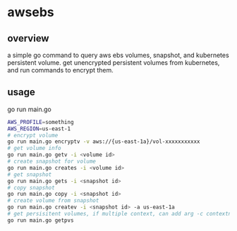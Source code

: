 # awsebs

## overview
a simple go command to query aws ebs volumes, snapshot, and kubernetes persistent volume.
get unencrypted persistent volumes from kubernetes, and run commands to encrypt them.

## usage
go run main.go 
```sh
AWS_PROFILE=something
AWS_REGION=us-east-1
# encrypt volume
go run main.go encryptv -v aws://{us-east-1a}/vol-xxxxxxxxxxx
# get volume info
go run main.go getv -i <volume id>
# create snapshot for volume
go run main.go creates -i <volume id>  
# get snapshot 
go run main.go gets -i <snapshot id>  
# copy snapshot
go run main.go copy -i <snapshot id>
# create volume from snapshot
go run main.go createv -i <snapshot id> -a us-east-1a
# get persisitent volumes, if multiple context, can add arg -c contextname
go run main.go getpvs
```
